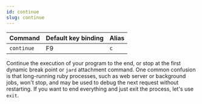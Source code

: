 ```yaml
---
id: continue
slug: continue
---
```


| Command | Default key binding | Alias |
| ------- | ------------------- | ----- |
| `continue` | F9 | `c` |

Continue the execution of your program to the end, or stop at the first dynamic break point or `jard` attachment command. One common confusion is that long-running ruby processes, such as web server or background jobs, won't stop, and may be used to debug the next request without restarting. If you want to end everything and just exit the process, let's use `exit`.
